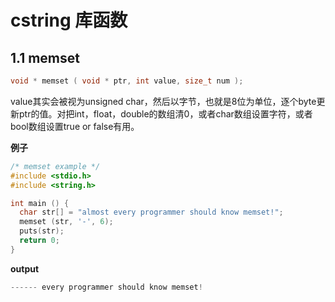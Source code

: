 # cstring 库函数

## 1.1 memset

```cpp
void * memset ( void * ptr, int value, size_t num );
```

value其实会被视为unsigned char，然后以字节，也就是8位为单位，逐个byte更新ptr的值。对把int，float，double的数组清0，或者char数组设置字符，或者bool数组设置true or false有用。

**例子**

```cpp
/* memset example */
#include <stdio.h>
#include <string.h>

int main () {
  char str[] = "almost every programmer should know memset!";
  memset (str, '-', 6);
  puts(str);
  return 0;
}
```

**output**

```cpp
------ every programmer should know memset!
```
